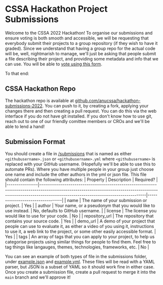 # CSSA Hackathon Project Submissions
Welcome to the CSSA 2022 Hackathon!
To organise our submissions and ensure voting is both smooth and accessible, we will be requesting that everybody submit their projects to a group repository (if they wish to have it graded).
Since we understand that having a group repo for the actual code will be, well, nightmarish to manage, we'll just be asking that people submit a file describing their project, and providing some metadata and info that we can use. You will be able to [vote using this form](https://forms.office.com/r/3iMqNKGy6i).

To that end:
## CSSA Hackathon Repo
The hackathon repo is available at [github.com/anucssa/hackathon-submissions-2022](https://github.com/anucssa/hackathon-submissions-2022).
You can push to it, by creating a fork, applying your changes there and then creating a pull request. You can do this via the web interface if you do not have git installed.
If you don't know how to use git, reach out to one of our friendly comittee members or CROs and we'll be able to lend a hand!

## Submission Format
You should create a file in [/submissions](https://github.com/anucssa/hackathon-submissions-2022/tree/main/submissions) that is named as either `<githubusername>.json` or `<githubusername>.yml` where `<githubusername>` is replaced with your GitHub username. (Hopefully we'll be able to use this to automate PRs). Where you have multiple people in your group just choose one name and include the other authors in the yml or json file.
This file should contain the following attributes:
| Property       | Description                                                                                                                                                                                                      | Required?                        |
|----------------|------------------------------------------------------------------------------------------------------------------------------------------------------------------------------------------------------------------|----------------------------------|
| name           | The name of your submission or project.                                                                                                                                                                          | Yes                              |
| author         | Your name, or a pseudonym that you would like to use instead.                                                                                                                                                    | No, defaults to GitHub username. |
| license        | The license you would like to use for your code.                                                                                                                                                                 | No                               |
| repository_url | The repository that contains your source code.                                                                                                                                                                   | Yes                              |
| demo_url       | A demo of your project that people can use to evaluate it, as either a video of you using it, instructions to use it, a web link to the project, or some other easily accessible format.                         | Yes                              |
| tags           | An array of tags that you can apply to your project, to help us categorise projects using similar things for people to find them. Feel free to tag things like langauges, themes, technologies, frameworks, etc. | No                               |

You can see an example of both types of file in the submissions folder, under [example.json](https://github.com/anucssa/hackathon-submissions-2022/blob/main/submissions/example.json) and [example.yml](https://github.com/anucssa/hackathon-submissions-2022/blob/main/submissions/example.yml).
These files will be read with a YAML parser, but JSON is a subset of YAML so it should work fine in either case.
Once you create a submission file, create a pull request to merge it into the `main` branch and we'll approve it!
